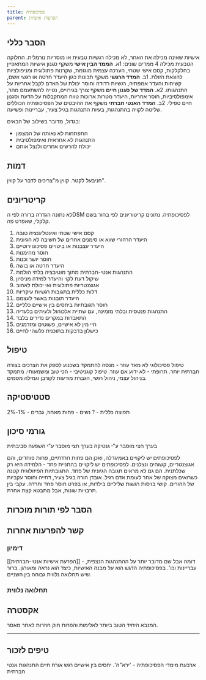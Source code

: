 ```yaml
---
title: פסיכופתיה
parent: הפרעות אישיות
---
```


## הסבר כללי 
אישיות שאינה מכילה את האחר, לא מכילה רגשיות טבעית או מוסריות נורמלית.
החלוקה הטבעית מכילה 4 ממדים שונים:
1א. **הממד הבין אישי** משקף סגנון אישיות המתאפיין בחלקלקות, קסם אישי שטחי, הערכה עצמית מוגזמת, שקרנות פתולוגית ומניפולציות להונאת הזולת.
1ב. **המדד הרגשי** משקף תכונות כגון היעדר חרטה או רגשי אשם, קשיחות והעדר אמפתיה, רגשיות רדודה וחוסר יכולת של האדם לקבל אחריות על התנהגותו.
2א. **המדד של סגנון חיים** משקף צורך בגירויים, נטייה להשתעמם מהר, אימפולסיביות, חוסר אחריות, היעדר מטרות ארוכות טווח המתקבלות על הדעת וסגנון חיים טפילי.
2ב. **המדד האנטי חברתי** משקף את ההיבטים של הפסיכופתיה הכוללים שליטה לקויה בהתנהגות, בעיות התנהגות בגיל צעיר, עבריינות ופשיעה.

בגדול, מדובר בשילוב של הבאים:
* התפתחות לא נאותה של המצפון
* התנהגות לא אחראית ואימפולסיבית
* יכולת להרשים אחרים ולנצל אותם
## דמות
חניבעל לקטר.
קווין מ"צריכים לדבר על קווין".

## קריטריונים
לא נתונה הגדרה ברורה לפי הDSM לפסיכופתיה. נתונים קריטוריונים לפי בחור בשם קלקלי, שאפרט פה.
1. קסם אישי שטחי ואינטליגנציה טובה
2. היעדר הרהורי שווא או סימנים אחרים של חשיבה לא הגיונית
3. היעדר עצבנות או ביטויים פסיכונוירוטיים
4. חוסר מהימנות
5. חוסר יושר וכנות
6. היעדר חרטה או בושה
7. התנהגות אנטי-חברתית מתוך מוטיבציה בלתי הולמת
8. שיקול דעת לקוי והיעדר למידה מניסיון
9. אגוצנטריות פתולוגית ואי יכולת לאהוב
10. דלות כללית בתגובות רגשיות עיקריות
11. היעדר תובנות באשר לעצמם
12. חוסר תגובתיות ביחסים בין אישיים כלליים
13. התנהגות פנטסית ובלתי מזמינה, עם שתיית אלכוהול ולעיתים בלעדיה
14. התאבדות במקרים נדירים בלבד
15. חיי מין לא אישיים, פשוטים ומזדמנים
16. כישלון בדבקות בתוכנית כלשהי לחיים
## טיפול
טיפול פסיכולוגי לא מאד עוזר - מנסה להתמקד בשכנוע לספק את הצרכים בצורה חברתית יותר.
תרופתי - לא ידוע אם עוזר.
טיפול קוגניטיבי - הכי טוב ומשמעותי. מתמקד בניהול עצמי, ניהול רגשי, הגברת מודעות לקורבן וגמילה מסמים.
## סטטיסטיקה
תפוצה כללית - ?
נשים - פחות מאחוז, גברים - 1%-2%
## גורמי סיכון
בערך חצי מוסבר ע"י גנטיקה
בערך חצי מוסבר ע"י השפעה סביבתית

לפסיכופתים יש ליקויים באמיגדלה, ואכן הם פחות חרדתיים, פחות פוחדים, והם אגוצנטריים, קשוחים ונצלנים.
לפסיכופתים יש ליקויים בהתניית פחד - הלמידה היא רק שכלתנית. הם גם לא מראים תגובה הגיונית של פחד.
התגובתיות הפיזולוגית קטנה כשרואים מצוקה של אחר לעומת אדם רגיל.
אובדן הורה בגיל צעיר, דחייה וחוסר עקביות של ההורים.
קושי בויסות רגשות שליליים בילדות, או בפרט חוסר פחד וחרדה.
עקבי בין תרבויות שונות, אבל מתבטא קצת אחרת.
## הסבר לפי תורות מוכרות


## קשר להפרעות אחרות

### דימיון
[[הפרעת אישיות אנטי-חברתית]] - דומה אבל שם מדובר יותר על ההתנהגות הנצפית, עבריינות וכו'. בפסיכופתיה הדגש הוא על מבנה האישיות, כיצד הוא נראה ומאורגן. ברור שיש תחלואה נלווית גבוהה בין השניים.
### תחלואה נלווית

## אקסטרה
המנבא היחיד הטוב ביותר לאלימות והפרות חוק חוזרות לאחר מאסר.

___
## טיפים לזכור
ארבעת מימדי הפסיכופתיה - 'ירא"ה'.
יחסים בין אישיים
רגש
אורח חיים
התנהגות אנטי חברתית




<script src="https://utteranc.es/client.js"
        repo="AdiShamir/AdiShamir.github.io"
        issue-term="pathname"
        label="comment"
        theme="github-dark"
        crossorigin="anonymous"
        async>
</script>
